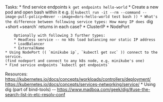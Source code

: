Tasks:
    * find service endpoints `k get endpoints hello-world`
    * Create a new pod and open bash within it
        e.g. (( `kubectl run -it --rm --command --image-pull-policy=Never --image=dors-hello-world test bash ))
    * What's the difference between following service types:
        How many IP does `dig +short +search` returns in each case?
        * ClusterIP
        * NodePort

        Optionally with following 3 further types:
        * Headless service -- no k8s load balancing nor static IP address
        * LoadBalancer
        * ExternalName
    * Using NodePort (( `minikube ip`, `kubectl get svc` )) connect to the service.
    (find nodeport and connect to any k8s node, e.g. minikube's one)
    * Find service endpoints `kubectl get endpoints`

Resources:
    https://kubernetes.io/docs/concepts/workloads/controllers/deployment/
    https://kubernetes.io/docs/concepts/services-networking/service/
    * Using dig (part of bind-tools) -- https://www.madboa.com/geek/dig/#use-the-search-list-in-etc-resolv-conf